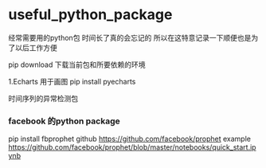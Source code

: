 # useful_python_package
经常需要用的python包
时间长了真的会忘记的 所以在这特意记录一下顺便也是为了以后工作方便

pip download 下载当前包和所要依赖的环境


1.Echarts 用于画图
pip install pyecharts

时间序列的异常检测包
### facebook 的python package
pip install fbprophet
github  https://github.com/facebook/prophet
example https://github.com/facebook/prophet/blob/master/notebooks/quick_start.ipynb


